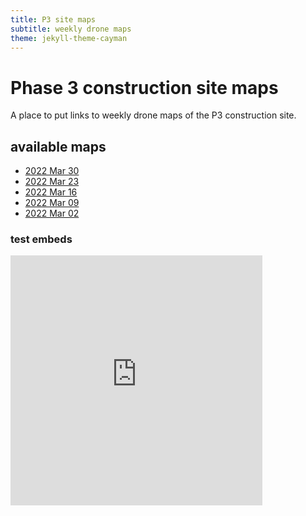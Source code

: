 ```yaml
---
title: P3 site maps
subtitle: weekly drone maps
theme: jekyll-theme-cayman
---
```


# Phase 3 construction site maps

A place to put links to weekly drone maps of the P3 construction site.

## available maps

- [2022 Mar 30](https://www.mapsmadeeasy.com/maps/public/2df1a878e51c403387fa1b1381b5ee68/)
- [2022 Mar 23](https://www.mapsmadeeasy.com/maps/public/879d88bb65f8456badbfd4a4abfef784/)
- [2022 Mar 16](https://www.mapsmadeeasy.com/maps/public/36c19a73dd644870a53d6526ce734194/)
- [2022 Mar 09](https://www.mapsmadeeasy.com/maps/public/12a28cbe8e3b4e4799b4986b480dd059/)
- [2022 Mar 02](https://www.mapsmadeeasy.com/maps/public/2ec78f7cdd6f40608f21b72b2c7e63c6/)

### test embeds

<iframe src="https://www.mapsmadeeasy.com/maps/public/2df1a878e51c403387fa1b1381b5ee68" scrolling="no" title="Maps Made Easy" width="80%" height="400" frameBorder ="0"></iframe>
